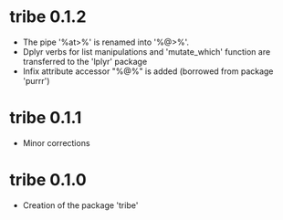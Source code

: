 # tribe 0.1.2

* The pipe '%at>%' is renamed into '%@>%'. 
* Dplyr verbs for list manipulations and 'mutate_which' function 
are transferred to the 'lplyr' package
* Infix attribute accessor "%@%" is added (borrowed from package 'purrr')

# tribe 0.1.1

* Minor corrections


# tribe 0.1.0

* Creation of the package 'tribe'